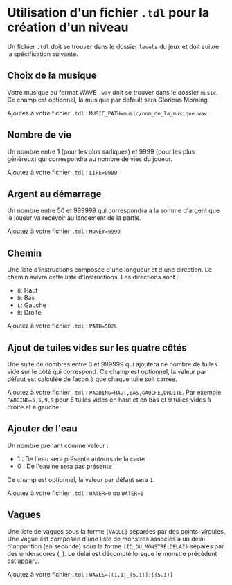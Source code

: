 # Utilisation d'un fichier `.tdl` pour la création d'un niveau

Un fichier `.tdl` doit se trouver dans le dossier `levels` du jeux et doit suivre la spécification suivante.

## Choix de la musique

Votre musique au format WAVE `.wav` doit se trouver dans le dossier `music`. Ce champ est optionnel, la musique par
default sera Glorious Morning.

Ajoutez à votre fichier `.tdl` : `MUSIC_PATH=music/nom_de_la_musique.wav`

## Nombre de vie

Un nombre entre 1 (pour les plus sadiques) et 9999 (pour les plus généreux) qui correspondra au nombre de vies du
joueur.

Ajoutez à votre fichier `.tdl` : `LIFE=9999`

## Argent au démarrage

Un nombre entre 50 et 999999 qui correspondra à la somme d'argent que le joueur va recevoir au lancement de la partie.

Ajoutez à votre fichier `.tdl` : `MONEY=9999`

## Chemin

Une liste d'instructions composée d'une longueur et d'une direction. Le chemin suivra cette liste d'instructions. Les
directions sont :

* `U`: Haut
* `D`: Bas
* `L`: Gauche
* `R`: Droite

Ajoutez à votre fichier `.tdl` : `PATH=5D2L`

## Ajout de tuiles vides sur les quatre côtés

Une suite de nombres entre 0 et 999999 qui ajoutera ce nombre de tuiles vide sur le côté qui correspond. Ce champ est
optionnel, la valeur par défaut est calculée de façon à que chaque tuile soit carrée.

Ajoutez à votre fichier `.tdl` : `PADDING=HAUT,BAS,GAUCHE,DROITE`. Par exemple `PADDING=5,5,9,9` pour 5 tuiles vides en
haut et en bas et 9 tuiles vides à droite et à gauche.

## Ajouter de l'eau

Un nombre prenant comme valeur :

* 1 : De l'eau sera présente autours de la carte
* 0 : De l'eau ne sera pas présente

Ce champ est optionnel, la valeur par défaut sera `1`.

Ajoutez à votre fichier `.tdl` : `WATER=0` ou `WATER=1`

## Vagues

Une liste de vagues sous la forme `[VAGUE]` séparées par des points-virgules. Une vague est composée d'une liste de
monstres associés à un delai d'apparition (en seconde) sous la forme `(ID_DU_MONSTRE,DELAI)` séparés par des
underscores (`_`). Le delai est décompté lorsque le monstre précédent est apparu.

Ajoutez à votre fichier `.tdl` : `WAVES=[(1,1)_(5,1)];[(5,1)]`